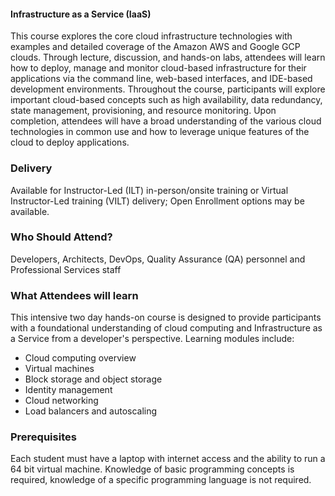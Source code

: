 <!-- Cloud Computing I for Developers -->


#### Infrastructure as a Service (IaaS)

This course explores the core cloud infrastructure technologies with examples and detailed coverage of the Amazon AWS and Google GCP clouds. Through lecture, discussion, and hands-on labs, attendees will learn how to deploy, manage and monitor cloud-based infrastructure for their applications via the command line, web-based interfaces, and IDE-based development environments. Throughout the course, participants will explore important cloud-based concepts such as high availability, data redundancy, state management, provisioning, and resource monitoring. Upon completion, attendees will have a broad understanding of the various cloud technologies in common use and how to leverage unique features of the cloud to deploy applications.


### Delivery

Available for Instructor-Led (ILT) in-person/onsite training or Virtual Instructor-Led training (VILT) delivery; Open Enrollment options may be available.


### Who Should Attend?

Developers, Architects, DevOps, Quality Assurance (QA) personnel and Professional Services staff


### What Attendees will learn

This intensive two day hands-on course is designed to provide participants with a foundational understanding of
cloud computing and Infrastructure as a Service from a developer's perspective. Learning modules include:

- Cloud computing overview
- Virtual machines
- Block storage and object storage
- Identity management
- Cloud networking
- Load balancers and autoscaling



### Prerequisites

Each student must have a laptop with internet access and the ability to run a 64 bit virtual machine. Knowledge of basic
programming concepts is required, knowledge of a specific programming language is not required.



